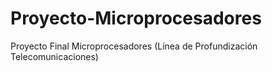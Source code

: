 # Proyecto-Microprocesadores
Proyecto Final Microprocesadores (Línea de Profundización Telecomunicaciones)
